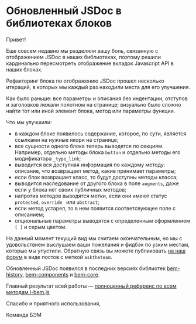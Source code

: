 # Обновленный JSDoc в библиотеках блоков

Привет!

Еще совсем недавно мы разделяли вашу боль, связанную с отображением JSDoc в наших библиотеках, поэтому решили кардинально пересмотреть отображение вкладок Javascript API в наших блоках. 

Рефакторинг блока по отображению JSDoc прошел несколько итераций, в которых мы каждый раз находили места для его улучшения. 

Как было раньше: все параметры и описания без индентации, отступов и заголовков лежали полотном на странице; визуально было сложно найти тот или иной элемент блока, метод или параметры функции.

Что мы улучшили:
- в каждом блоке появилось содержание, которое, по сути, является ссылками на нужные якори на странице;
- все сущности одного блока теперь выводятся по секциям. Например, отдельно методы блока `button` и отдельно методы его модификатора `_type_link`;
- выводится вся доступная информация по каждому методу: описание, что возвращает метод, какие принимает параметры;
- если блок возвращает класс, то будут доступны методы класса;
- выводится наследование от другого блока в поле `augments`, даже если у блока нет своих публичныx методов;
- напротив методов выводятся метки, если они имеют статус `protected`, `override ` или `abstract`;
- если метод устарел, то в нем появится соответсвующее поле с описанием;
- опциональные параметры выводятся с определенным оформлением `[ ]` и серым цветом.

На данный момент текущий вид мы считаем окончательным, но мы с удовольствием выслушаем ваши пожелания и фидбэк по узким местам, которые мы упустили.
Обратную связь вы можете публиковать [на наш форум](https://ru.bem.info/forum/?labels=asktheteam) в виде постов с меткой `asktheteam`.

Обновленный JSDoc появился в последних версиях библиотек [bem-history](https://bem.info/libs/bem-history/v3.0.0/), [bem-components](https://bem.info/libs/bem-components/v2.2.1/) и [bem-core](https://bem.info/libs/bem-core/v2.6.0/).

Главный результат всей работы — [полноценный референс по всем методам i-bem.js](https://ru.bem.info/libs/bem-core/current/desktop/i-bem/jsdoc/)

Спасибо и приятного использования,

Команда БЭМ
